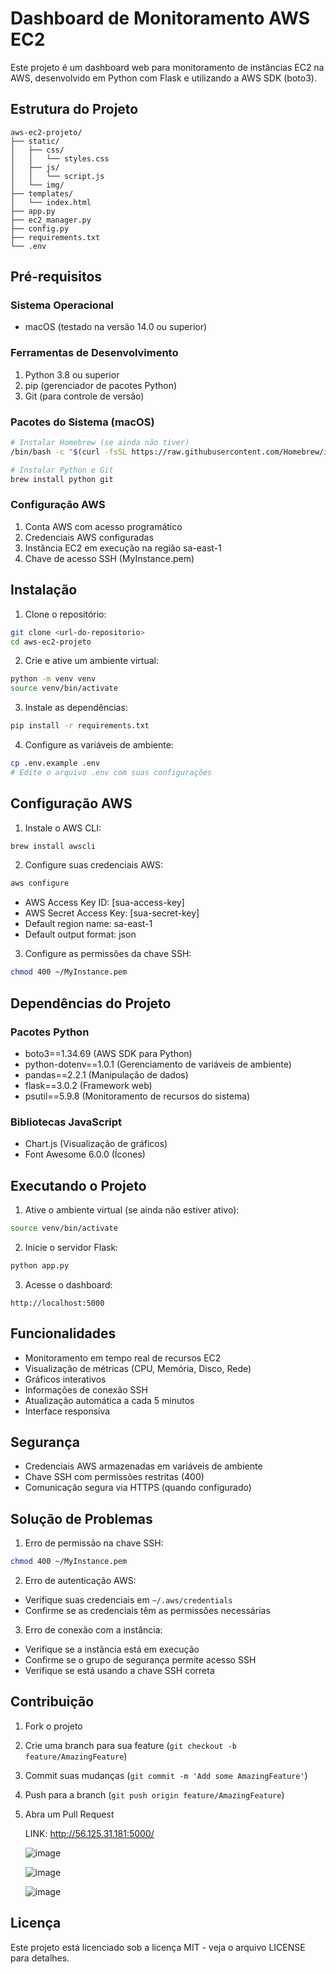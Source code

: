 # Dashboard de Monitoramento AWS EC2

Este projeto é um dashboard web para monitoramento de instâncias EC2 na AWS, desenvolvido em Python com Flask e utilizando a AWS SDK (boto3).

## Estrutura do Projeto

```
aws-ec2-projeto/
├── static/
│   ├── css/
│   │   └── styles.css
│   ├── js/
│   │   └── script.js
│   └── img/
├── templates/
│   └── index.html
├── app.py
├── ec2_manager.py
├── config.py
├── requirements.txt
└── .env
```

## Pré-requisitos

### Sistema Operacional
- macOS (testado na versão 14.0 ou superior)

### Ferramentas de Desenvolvimento
1. Python 3.8 ou superior
2. pip (gerenciador de pacotes Python)
3. Git (para controle de versão)

### Pacotes do Sistema (macOS)
```bash
# Instalar Homebrew (se ainda não tiver)
/bin/bash -c "$(curl -fsSL https://raw.githubusercontent.com/Homebrew/install/HEAD/install.sh)"

# Instalar Python e Git
brew install python git
```

### Configuração AWS
1. Conta AWS com acesso programático
2. Credenciais AWS configuradas
3. Instância EC2 em execução na região sa-east-1
4. Chave de acesso SSH (MyInstance.pem)

## Instalação

1. Clone o repositório:
```bash
git clone <url-do-repositorio>
cd aws-ec2-projeto
```

2. Crie e ative um ambiente virtual:
```bash
python -m venv venv
source venv/bin/activate
```

3. Instale as dependências:
```bash
pip install -r requirements.txt
```

4. Configure as variáveis de ambiente:
```bash
cp .env.example .env
# Edite o arquivo .env com suas configurações
```

## Configuração AWS

1. Instale o AWS CLI:
```bash
brew install awscli
```

2. Configure suas credenciais AWS:
```bash
aws configure
```
- AWS Access Key ID: [sua-access-key]
- AWS Secret Access Key: [sua-secret-key]
- Default region name: sa-east-1
- Default output format: json

3. Configure as permissões da chave SSH:
```bash
chmod 400 ~/MyInstance.pem
```

## Dependências do Projeto

### Pacotes Python
- boto3==1.34.69 (AWS SDK para Python)
- python-dotenv==1.0.1 (Gerenciamento de variáveis de ambiente)
- pandas==2.2.1 (Manipulação de dados)
- flask==3.0.2 (Framework web)
- psutil==5.9.8 (Monitoramento de recursos do sistema)

### Bibliotecas JavaScript
- Chart.js (Visualização de gráficos)
- Font Awesome 6.0.0 (Ícones)

## Executando o Projeto

1. Ative o ambiente virtual (se ainda não estiver ativo):
```bash
source venv/bin/activate
```

2. Inicie o servidor Flask:
```bash
python app.py
```

3. Acesse o dashboard:
```
http://localhost:5000
```

## Funcionalidades

- Monitoramento em tempo real de recursos EC2
- Visualização de métricas (CPU, Memória, Disco, Rede)
- Gráficos interativos
- Informações de conexão SSH
- Atualização automática a cada 5 minutos
- Interface responsiva

## Segurança

- Credenciais AWS armazenadas em variáveis de ambiente
- Chave SSH com permissões restritas (400)
- Comunicação segura via HTTPS (quando configurado)

## Solução de Problemas

1. Erro de permissão na chave SSH:
```bash
chmod 400 ~/MyInstance.pem
```

2. Erro de autenticação AWS:
- Verifique suas credenciais em `~/.aws/credentials`
- Confirme se as credenciais têm as permissões necessárias

3. Erro de conexão com a instância:
- Verifique se a instância está em execução
- Confirme se o grupo de segurança permite acesso SSH
- Verifique se está usando a chave SSH correta

## Contribuição

1. Fork o projeto
2. Crie uma branch para sua feature (`git checkout -b feature/AmazingFeature`)
3. Commit suas mudanças (`git commit -m 'Add some AmazingFeature'`)
4. Push para a branch (`git push origin feature/AmazingFeature`)
5. Abra um Pull Request

   LINK:   http://56.125.31.181:5000/

   ![image](https://github.com/user-attachments/assets/7230b1a3-e4aa-4065-a5a5-478a3d84b115)

   ![image](https://github.com/user-attachments/assets/94061cb5-0a37-47ea-818a-c87629d285c5)

   ![image](https://github.com/user-attachments/assets/19210fc4-51fc-483a-aa39-ca305515a8de)




## Licença

Este projeto está licenciado sob a licença MIT - veja o arquivo LICENSE para detalhes. 
